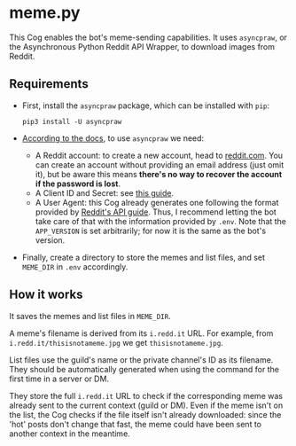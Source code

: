 # meme.py

This Cog enables the bot's meme-sending capabilities. It uses `asyncpraw`, or the Asynchronous Python Reddit API Wrapper, to download images from Reddit.

## Requirements

- First, install the `asyncpraw` package, which can be installed with `pip`:

  ```
  pip3 install -U asyncpraw
  ```

- [According to the docs](https://asyncpraw.readthedocs.io/en/latest/getting_started/quick_start.html), to use `asyncpraw` we need:

  - A Reddit account: to create a new account, head to [reddit.com](https://www.reddit.com/). You can create an account without providing an email address (just omit it), but be aware this means **there's no way to recover the account if the password is lost**.
  - A Client ID and Secret: see [this guide](https://github.com/reddit-archive/reddit/wiki/OAuth2-Quick-Start-Example#first-steps).
  - A User Agent: this Cog already generates one following the format provided by [Reddit's API guide](https://github.com/reddit-archive/reddit/wiki/API). Thus, I recommend letting the bot take care of that with the information provided by `.env`. Note that the `APP_VERSION` is set arbitrarily; for now it is the same as the bot's version.
  
- Finally, create a directory to store the memes and list files, and set `MEME_DIR` in `.env` accordingly.

## How it works

It saves the memes and list files in `MEME_DIR`.

A meme's filename is derived from its `i.redd.it` URL. For example, from `i.redd.it/thisisnotameme.jpg` we get `thisisnotameme.jpg`.

List files use the guild's name or the private channel's ID as its filename. They should be automatically generated when using the command for the first time in a server or DM.

They store the full `i.redd.it` URL to check if the corresponding meme was already sent to the current context (guild or DM). Even if the meme isn't on the list, the Cog checks if the file itself isn't already downloaded: since the 'hot' posts don't change that fast, the meme could have been sent to another context in the meantime.
